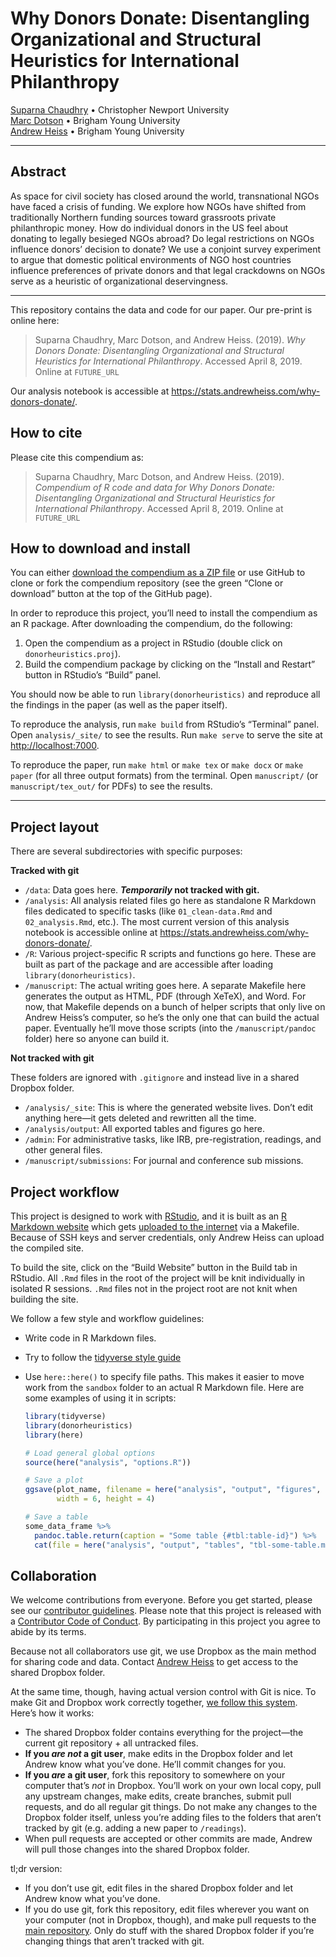 
<!-- README.md is generated from README.Rmd. Please edit that file -->

# Why Donors Donate: Disentangling Organizational and Structural Heuristics for International Philanthropy

[Suparna Chaudhry](http://www.suparnachaudhry.com/) • Christopher
Newport University  
[Marc Dotson](https://marriottschool.byu.edu/directory/details?id=50683)
• Brigham Young University  
[Andrew Heiss](https://www.andrewheiss.com) • Brigham Young University

-----

## Abstract

As space for civil society has closed around the world, transnational
NGOs have faced a crisis of funding. We explore how NGOs have shifted
from traditionally Northern funding sources toward grassroots private
philanthropic money. How do individual donors in the US feel about
donating to legally besieged NGOs abroad? Do legal restrictions on NGOs
influence donors’ decision to donate? We use a conjoint survey
experiment to argue that domestic political environments of NGO host
countries influence preferences of private donors and that legal
crackdowns on NGOs serve as a heuristic of organizational deservingness.

-----

This repository contains the data and code for our paper. Our pre-print
is online here:

> Suparna Chaudhry, Marc Dotson, and Andrew Heiss. (2019). *Why Donors
> Donate: Disentangling Organizational and Structural Heuristics for
> International Philanthropy*. Accessed April 8, 2019. Online at
> `FUTURE_URL`

Our analysis notebook is accessible at
<https://stats.andrewheiss.com/why-donors-donate/>.

## How to cite

Please cite this compendium as:

> Suparna Chaudhry, Marc Dotson, and Andrew Heiss. (2019). *Compendium
> of R code and data for Why Donors Donate: Disentangling Organizational
> and Structural Heuristics for International Philanthropy*. Accessed
> April 8, 2019. Online at `FUTURE_URL`

## How to download and install

You can either [download the compendium as a ZIP
file](/archive/master.zip) or use GitHub to clone or fork the compendium
repository (see the green “Clone or download” button at the top of the
GitHub page).

In order to reproduce this project, you’ll need to install the
compendium as an R package. After downloading the compendium, do the
following:

1.  Open the compendium as a project in RStudio (double click on
    `donorheuristics.proj`).
2.  Build the compendium package by clicking on the “Install and
    Restart” button in RStudio’s “Build” panel.

You should now be able to run `library(donorheuristics)` and reproduce
all the findings in the paper (as well as the paper itself).

To reproduce the analysis, run `make build` from RStudio’s “Terminal”
panel. Open `analysis/_site/` to see the results. Run `make serve` to
serve the site at <http://localhost:7000>.

To reproduce the paper, run `make html` or `make tex` or `make docx` or
`make paper` (for all three output formats) from the terminal. Open
`manuscript/` (or `manuscript/tex_out/` for PDFs) to see the results.

-----

## Project layout

There are several subdirectories with specific purposes:

**Tracked with git**

  - `/data`: Data goes here. ***Temporarily* not tracked with git.**
  - `/analysis`: All analysis related files go here as standalone R
    Markdown files dedicated to specific tasks (like `01_clean-data.Rmd`
    and `02_analysis.Rmd`, etc.). The most current version of this
    analysis notebook is accessible online at
    <https://stats.andrewheiss.com/why-donors-donate/>.
  - `/R`: Various project-specific R scripts and functions go here.
    These are built as part of the package and are accessible after
    loading `library(donorheuristics)`.
  - `/manuscript`: The actual writing goes here. A separate Makefile
    here generates the output as HTML, PDF (through XeTeX), and Word.
    For now, that Makefile depends on a bunch of helper scripts that
    only live on Andrew Heiss’s computer, so he’s the only one that can
    build the actual paper. Eventually he’ll move those scripts (into
    the `/manuscript/pandoc` folder) here so anyone can build it.

**Not tracked with git**

These folders are ignored with `.gitignore` and instead live in a shared
Dropbox folder.

  - `/analysis/_site`: This is where the generated website lives. Don’t
    edit anything here—it gets deleted and rewritten all the time.
  - `/analysis/output`: All exported tables and figures go here.
  - `/admin`: For administrative tasks, like IRB, pre-registration,
    readings, and other general files.
  - `/manuscript/submissions`: For journal and conference sub missions.

## Project workflow

This project is designed to work with
[RStudio](https://www.rstudio.com/), and it is built as an [R Markdown
website](https://bookdown.org/yihui/rmarkdown/rmarkdown-site.html) which
gets [uploaded to the
internet](https://stats.andrewheiss.com/why-donors-donate/) via a
Makefile. Because of SSH keys and server credentials, only Andrew Heiss
can upload the compiled site.

To build the site, click on the “Build Website” button in the Build tab
in RStudio. All `.Rmd` files in the root of the project will be knit
individually in isolated R sessions. `.Rmd` files not in the project
root are not knit when building the site.

We follow a few style and workflow guidelines:

  - Write code in R Markdown files.

  - Try to follow the [tidyverse style
    guide](https://style.tidyverse.org/)

  - Use `here::here()` to specify file paths. This makes it easier to
    move work from the `sandbox` folder to an actual R Markdown file.
    Here are some examples of using it in scripts:
    
    ``` r
    library(tidyverse)
    library(donorheuristics)
    library(here)
    
    # Load general global options
    source(here("analysis", "options.R"))
    
    # Save a plot
    ggsave(plot_name, filename = here("analysis", "output", "figures", "figure1.pdf"), 
           width = 6, height = 4)
    
    # Save a table
    some_data_frame %>% 
      pandoc.table.return(caption = "Some table {#tbl:table-id}") %>% 
      cat(file = here("analysis", "output", "tables", "tbl-some-table.md"))
    ```

## Collaboration

We welcome contributions from everyone. Before you get started, please
see our [contributor guidelines](CONTRIBUTING.md). Please note that this
project is released with a [Contributor Code of Conduct](CONDUCT.md). By
participating in this project you agree to abide by its terms.

Because not all collaborators use git, we use Dropbox as the main method
for sharing code and data. Contact [Andrew
Heiss](mailto:andrew@andrewheiss.com) to get access to the shared
Dropbox folder.

At the same time, though, having actual version control with Git is
nice. To make Git and Dropbox work correctly together, [we follow this
system](http://www.math.cmu.edu/~gautam/sj/blog/20160406-dropbox-git.html).
Here’s how it works:

  - The shared Dropbox folder contains everything for the project—the
    current git repository + all untracked files.
  - **If you *are not* a git user**, make edits in the Dropbox folder
    and let Andrew know what you’ve done. He’ll commit changes for you.
  - **If you *are* a git user**, fork this repository to somewhere on
    your computer that’s *not* in Dropbox. You’ll work on your own local
    copy, pull any upstream changes, make edits, create branches, submit
    pull requests, and do all regular git things. Do not make any
    changes to the Dropbox folder itself, unless you’re adding files to
    the folders that aren’t tracked by git (e.g. adding a new paper to
    `/readings`).
  - When pull requests are accepted or other commits are made, Andrew
    will pull those changes into the shared Dropbox folder.

tl;dr version:

  - If you don’t use git, edit files in the shared Dropbox folder and
    let Andrew know what you’ve done.
  - If you do use git, fork this repository, edit files wherever you
    want on your computer (not in Dropbox, though), and make pull
    requests to the [main
    repository](https://github.com/andrewheiss/why-donors-donate). Only
    do stuff with the shared Dropbox folder if you’re changing things
    that aren’t tracked with git.
